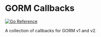 # GORM Callbacks

[![Go Reference](https://pkg.go.dev/badge/github.com/tchssk/gormcallbacks.svg)](https://pkg.go.dev/github.com/tchssk/gormcallbacks)

A collection of callbacks for GORM v1 and v2. 
